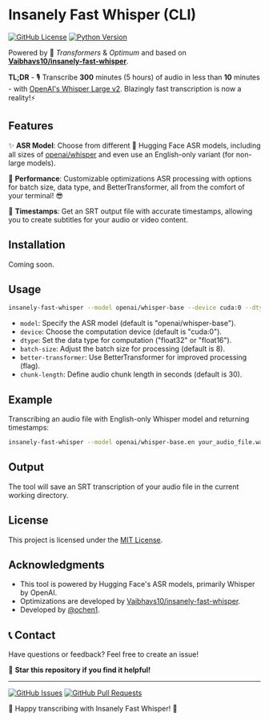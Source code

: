 # Insanely Fast Whisper (CLI)

[![GitHub License](https://img.shields.io/badge/license-MIT-blue.svg)](https://github.com/ochen1/insanely-fast-whisper-cli/blob/main/LICENSE)
[![Python Version](https://img.shields.io/badge/python-3.10-blue)](https://www.python.org/downloads/)

Powered by 🤗 *Transformers* & *Optimum* and based on **[Vaibhavs10/insanely-fast-whisper](https://github.com/Vaibhavs10/insanely-fast-whisper)**.

**TL;DR** - 🎙️ Transcribe **300** minutes (5 hours) of audio in less than **10** minutes - with [OpenAI's Whisper Large v2](https://huggingface.co/openai/whisper-large-v2). Blazingly fast transcription is now a reality!⚡️

## Features

✨ **ASR Model**: Choose from different 🤗 Hugging Face ASR models, including all sizes of [openai/whisper](https://github.com/openai/whisper) and even use an English-only variant (for non-large models).

🚀 **Performance**: Customizable optimizations ASR processing with options for batch size, data type, and BetterTransformer, all from the comfort of your terminal! 😎

📝 **Timestamps**: Get an SRT output file with accurate timestamps, allowing you to create subtitles for your audio or video content.

## Installation

Coming soon.

## Usage

```bash
insanely-fast-whisper --model openai/whisper-base --device cuda:0 --dtype float32 --batch-size 8 --better-transformer --chunk-length 30 your_audio_file.wav
```

- `model`: Specify the ASR model (default is "openai/whisper-base").
- `device`: Choose the computation device (default is "cuda:0").
- `dtype`: Set the data type for computation ("float32" or "float16").
- `batch-size`: Adjust the batch size for processing (default is 8).
- `better-transformer`: Use BetterTransformer for improved processing (flag).
- `chunk-length`: Define audio chunk length in seconds (default is 30).

## Example

Transcribing an audio file with English-only Whisper model and returning timestamps:

```bash
insanely-fast-whisper --model openai/whisper-base.en your_audio_file.wav
```

## Output

The tool will save an SRT transcription of your audio file in the current working directory.

## License

This project is licensed under the [MIT License](https://github.com/ochen1/insanely-fast-whisper-cli/blob/main/LICENSE).

## Acknowledgments

- This tool is powered by Hugging Face's ASR models, primarily Whisper by OpenAI.
- Optimizations are developed by [Vaibhavs10/insanely-fast-whisper](https://github.com/Vaibhavs10/insanely-fast-whisper).
- Developed by [@ochen1](https://github.com/ochen1).

## 📞 Contact

Have questions or feedback? Feel free to create an issue!

🌟 **Star this repository if you find it helpful!**

---

[![GitHub Issues](https://img.shields.io/github/issues/ochen1/insanely-fast-whisper-cli.svg)](https://github.com/ochen1/insanely-fast-whisper-cli/issues)
[![GitHub Pull Requests](https://img.shields.io/github/issues-pr/ochen1/insanely-fast-whisper-cli.svg)](https://github.com/ochen1/insanely-fast-whisper-cli/pulls)

🚀 Happy transcribing with Insanely Fast Whisper! 🚀
